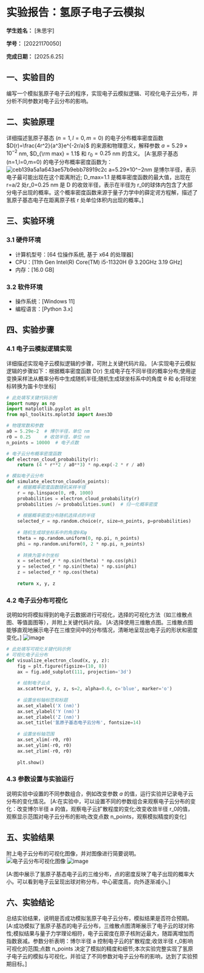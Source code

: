           
# 实验报告：氢原子电子云模拟

**学生姓名：** [朱思宇] 

**学号：** [20221170050] 

**完成日期：** [2025.6.25]

## 一、实验目的
编写一个模拟氢原子电子云的程序，实现电子云模拟逻辑、可视化电子云分布，并分析不同参数对电子云分布的影响。

## 二、实验原理
详细描述氢原子基态 ($n=1, l=0, m=0$) 的电子分布概率密度函数 $D(r)=\frac{4r^2}{a^3}e^{-2r/a}$ 的来源和物理意义，解释参数 $a = 5.29 \times 10^{-2}$ nm, $D_{\rm max} = 1.1$ 和 $r_0 = 0.25$ nm 的含义。
[A:氢原子基态 (n=1,l=0,m=0) 的电子分布概率密度函数为：![ceb139a5a1a643ae57b9ebb78919c2c](https://github.com/user-attachments/assets/4eeb3f96-6579-4c08-96c1-5b3cebfef358) a=5.29×10^−2nm 是博尔半径，表示电子最可能出现在这个距离附近; D_max=1.1 是概率密度函数的最大值，出现在 r=a/2 处r_0=0.25 nm 是 D 的收敛半径，表示在半径为 r_0的球体内包含了大部分电子出现的概率。这个概率密度函数来源于量子力学中的薛定谔方程解，描述了氢原子基态电子在距离原子核 r 处单位体积内出现的概率。]

## 三、实验环境
### 3.1 硬件环境
- 计算机型号：[64 位操作系统, 基于 x64 的处理器]
- CPU：[11th Gen Intel(R) Core(TM) i5-11320H @ 3.20GHz   3.19 GHz]
- 内存：[16.0 GB]

### 3.2 软件环境
- 操作系统：[Windows 11]
- 编程语言：[Python 3.x]


## 四、实验步骤
### 4.1 电子云模拟逻辑实现
详细描述实现电子云模拟逻辑的步骤，可附上关键代码片段。
[A:实现电子云模拟逻辑的步骤如下：根据概率密度函数 D(r) 生成电子在不同半径的概率分布;使用逆变换采样法从概率分布中生成随机半径;随机生成球坐标系中的角度 θ 和 ϕ;将球坐标转换为笛卡尔坐标]
```python
# 此处填写关键代码示例
import numpy as np
import matplotlib.pyplot as plt
from mpl_toolkits.mplot3d import Axes3D

# 物理常数和参数
a0 = 5.29e-2  # 博尔半径，单位 nm
r0 = 0.25     # 收敛半径，单位 nm
n_points = 10000  # 电子点数

# 电子云分布概率密度函数
def electron_cloud_probability(r):
    return (4 * r**2 / a0**3) * np.exp(-2 * r / a0)

# 模拟电子云分布
def simulate_electron_cloud(n_points):
    # 根据概率密度函数随机采样半径
    r = np.linspace(0, r0, 1000)
    probabilities = electron_cloud_probability(r)
    probabilities /= probabilities.sum()  # 归一化概率密度
    
    # 根据概率密度分布随机选择点的半径
    selected_r = np.random.choice(r, size=n_points, p=probabilities)
    
    # 随机生成球坐标系中的角度θ和φ
    theta = np.random.uniform(0, np.pi, n_points)
    phi = np.random.uniform(0, 2 * np.pi, n_points)
    
    # 转换为笛卡尔坐标
    x = selected_r * np.sin(theta) * np.cos(phi)
    y = selected_r * np.sin(theta) * np.sin(phi)
    z = selected_r * np.cos(theta)
    
    return x, y, z
```

### 4.2 电子云分布可视化
说明如何将模拟得到的电子云数据进行可视化，选择的可视化方法（如三维散点图、等值面图等），并附上关键代码片段。
[A:选择使用三维散点图。三维散点图能够直观地展示电子在三维空间中的分布情况，清晰地呈现出电子云的形状和密度变化。]
![image](https://github.com/user-attachments/assets/d1f11f59-aecd-494d-8425-d15635210623)

```python
# 此处填写可视化关键代码示例
# 可视化电子云分布
def visualize_electron_cloud(x, y, z):
    fig = plt.figure(figsize=(10, 8))
    ax = fig.add_subplot(111, projection='3d')
    
    # 绘制电子云点
    ax.scatter(x, y, z, s=2, alpha=0.6, c='blue', marker='o')
    
    # 设置坐标轴标签和标题
    ax.set_xlabel('X (nm)')
    ax.set_ylabel('Y (nm)')
    ax.set_zlabel('Z (nm)')
    ax.set_title('氢原子基态电子云分布', fontsize=14)
    
    # 设置坐标轴范围
    ax.set_xlim(-r0, r0)
    ax.set_ylim(-r0, r0)
    ax.set_zlim(-r0, r0)
    
    plt.show()
```

### 4.3 参数设置与实验运行
说明实验中设置的不同参数组合，例如改变参数 $a$ 的值，运行实验并记录电子云分布的变化情况。
[A:在实验中，可以设置不同的参数组合来观察电子云分布的变化：改变博尔半径 a 的值，观察电子云扩散程度的变化;改变收敛半径 r_0的值，观察显示范围对电子云分布的影响;改变点数 n_points，观察模拟精度的变化]
## 五、实验结果

附上电子云分布的可视化图像，并对图像进行简要说明。
![电子云分布可视化图像]([填写图像路径])
![image](https://github.com/user-attachments/assets/8ea1fa49-c5b0-4e05-9323-230403ea33e3)

[A:图中展示了氢原子基态电子云的三维分布，点的密度反映了电子出现的概率大小。可以看到电子云呈现出球对称分布，中心密度高，向外逐渐减小。]

## 六、实验结论
总结实验结果，说明是否成功模拟氢原子电子云分布，模拟结果是否符合预期。
[A:成功模拟了氢原子基态的电子云分布，三维散点图清晰展示了电子云的球对称性;模拟结果与量子力学理论相符，电子云密度在原子核附近最大，随距离增加而指数衰减。参数分析表明：博尔半径 a 控制电子云的扩散程度;收敛半径 r_0影响可视化的范围;点数 n_points 决定了模拟的精度和细节;本次实验完整实现了氢原子电子云的模拟与可视化，并验证了不同参数对电子云分布的影响，达到了实验预期目标。]

        
